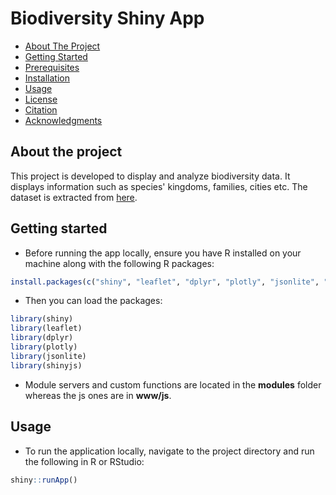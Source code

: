 # Biodiversity Shiny App

- [About The Project](#about-the-project)
- [Getting Started](#getting-started)
- [Prerequisites](#prerequisites)
- [Installation](#installation)
- [Usage](#usage)
- [License](#license)
- [Citation](#citation)
- [Acknowledgments](#acknowledgments)

## About the project
This project is developed to display and analyze biodiversity data. It displays information such as species' kingdoms, families, cities etc. The dataset is extracted from [here](https://www.gbif.org/occurrence/search?dataset_key=8a863029-f435-446a-821e-275f4f641165). 

## Getting started
- Before running the app locally, ensure you have R installed on your machine along with the following R packages:
```r
install.packages(c("shiny", "leaflet", "dplyr", "plotly", "jsonlite", "shinyjs"))
```
- Then you can load the packages:
```r
library(shiny)
library(leaflet)
library(dplyr)
library(plotly)
library(jsonlite)
library(shinyjs)
```
- Module servers and custom functions are located in the **modules** folder whereas the js ones are in **www/js**. 

## Usage
- To run the application locally, navigate to the project directory and run the following in R or RStudio:
```r
shiny::runApp()
